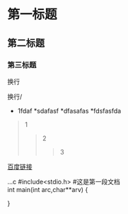 # 第一标题
## 第二标题
### 第三标题



换行<br>




换行/<br>



* 1fdaf
  *sdafasf
   *dfasafas
    *fdsfasfda


> 1
>> 2
>>> 3

[百度链接](www.baidu.com'这是岑湛权的悬停')

...c
 #include<stdio.h>  #这是第一段文档<br>
 int main(int arc,char**arv)
 {

 }

